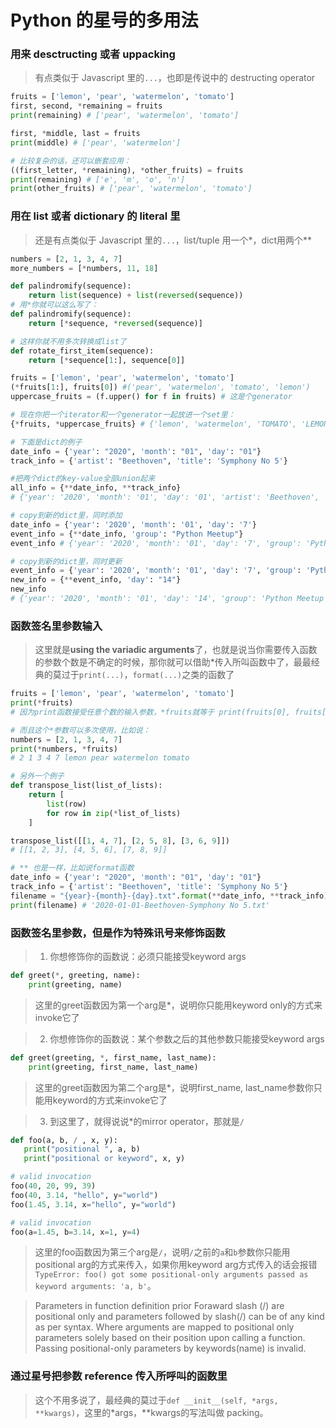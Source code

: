 # Python 的星号的多用法

### 用来 desctructing 或者 uppacking
> 有点类似于 Javascript 里的`...`，也即是传说中的 destructing operator

```python
fruits = ['lemon', 'pear', 'watermelon', 'tomato']
first, second, *remaining = fruits
print(remaining) # ['pear', 'watermelon', 'tomato']

first, *middle, last = fruits
print(middle) # ['pear', 'watermelon']

# 比较复杂的话，还可以嵌套应用：
((first_letter, *remaining), *other_fruits) = fruits
print(remaining) # ['e', 'm', 'o', 'n']
print(other_fruits) # ['pear', 'watermelon', 'tomato']
```

### 用在 list 或者 dictionary 的 literal 里
> 还是有点类似于 Javascript 里的`...`，list/tuple 用一个*，dict用两个**

```python
numbers = [2, 1, 3, 4, 7]
more_numbers = [*numbers, 11, 18]

def palindromify(sequence):
    return list(sequence) + list(reversed(sequence))
# 用*你就可以这么写了：
def palindromify(sequence):
    return [*sequence, *reversed(sequence)]

# 这样你就不用多次转换成list了
def rotate_first_item(sequence):
    return [*sequence[1:], sequence[0]]

fruits = ['lemon', 'pear', 'watermelon', 'tomato']
(*fruits[1:], fruits[0]) #('pear', 'watermelon', 'tomato', 'lemon')
uppercase_fruits = (f.upper() for f in fruits) # 这是个generator

# 现在你把一个iterator和一个generator一起放进一个set里：
{*fruits, *uppercase_fruits} # {'lemon', 'watermelon', 'TOMATO', 'LEMON', 'PEAR', 'WATERMELON', 'tomato', 'pear'}

# 下面是dict的例子
date_info = {'year': "2020", 'month': "01", 'day': "01"}
track_info = {'artist': "Beethoven", 'title': 'Symphony No 5'}

#把两个dict的key-value全部union起来
all_info = {**date_info, **track_info}
# {'year': '2020', 'month': '01', 'day': '01', 'artist': 'Beethoven', 'title': 'Symphony No 5'}

# copy到新的dict里，同时添加
date_info = {'year': '2020', 'month': '01', 'day': '7'}
event_info = {**date_info, 'group': "Python Meetup"}
event_info # {'year': '2020', 'month': '01', 'day': '7', 'group': 'Python Meetup'}

# copy到新的dict里，同时更新
event_info = {'year': '2020', 'month': '01', 'day': '7', 'group': 'Python Meetup'}
new_info = {**event_info, 'day': "14"}
new_info
# {'year': '2020', 'month': '01', 'day': '14', 'group': 'Python Meetup'}date_info = {'year': '2020', 'month': '01', 'day': '7'}

```

### 函数签名里参数输入
> 这里就是**using the variadic arguments**了，也就是说当你需要传入函数的参数个数是不确定的时候，那你就可以借助*传入所叫函数中了，最最经典的莫过于`print(...)`，`format(...)`之类的函数了

```python
fruits = ['lemon', 'pear', 'watermelon', 'tomato']
print(*fruits)
# 因为print函数接受任意个数的输入参数，*fruits就等于 print(fruits[0], fruits[1], fruits[2], fruits[3])

# 而且这个*参数可以多次使用，比如说：
numbers = [2, 1, 3, 4, 7]
print(*numbers, *fruits)
# 2 1 3 4 7 lemon pear watermelon tomato

# 另外一个例子
def transpose_list(list_of_lists):
    return [
        list(row)
        for row in zip(*list_of_lists)
    ]

transpose_list([[1, 4, 7], [2, 5, 8], [3, 6, 9]])
# [[1, 2, 3], [4, 5, 6], [7, 8, 9]]

# ** 也是一样，比如说format函数
date_info = {'year': "2020", 'month': "01", 'day': "01"}
track_info = {'artist': "Beethoven", 'title': 'Symphony No 5'}
filename = "{year}-{month}-{day}.txt".format(**date_info, **track_info)
print(filename) # '2020-01-01-Beethoven-Symphony No 5.txt'

```

### 函数签名里参数，但是作为特殊讯号来修饰函数
> 1. 你想修饰你的函数说：必须只能接受keyword args
```python
def greet(*, greeting, name):
    print(greeting, name)
```
> 这里的greet函数因为第一个arg是*，说明你只能用keyword only的方式来invoke它了

> 2. 你想修饰你的函数说：某个参数之后的其他参数只能接受keyword args
```python
def greet(greeting, *, first_name, last_name):
    print(greeting, first_name, last_name)
```
> 这里的greet函数因为第二个arg是*，说明first_name, last_name参数你只能用keyword的方式来invoke它了

> 3. 到这里了，就得说说*的mirror operator，那就是`/`
```python
def foo(a, b, / , x, y):
   print("positional ", a, b)
   print("positional or keyword", x, y)

# valid invocation
foo(40, 20, 99, 39)
foo(40, 3.14, "hello", y="world")
foo(1.45, 3.14, x="hello", y="world")

# valid invocation
foo(a=1.45, b=3.14, x=1, y=4)
```
> 这里的foo函数因为第三个arg是`/`，说明`/`之前的`a`和`b`参数你只能用positional arg的方式来传入，如果你用keyword arg方式传入的话会报错`TypeError: foo() got some positional-only arguments passed as keyword arguments: 'a, b'`。

> Parameters in function definition prior Foraward slash (/) are positional only and parameters followed by slash(/) can be of any kind as per syntax. Where arguments are mapped to positional only parameters solely based on their position upon calling a function. Passing positional-only parameters by keywords(name) is invalid.

### 通过星号把参数 reference 传入所呼叫的函数里
> 这个不用多说了，最经典的莫过于`def __init__(self, *args, **kwargs)`，这里的*args，**kwargs的写法叫做 packing。
